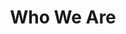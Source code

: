 ---
layout: people
title: Who We Are
background: /assets/images/backgrounds/people_page.jpg
permalink: /people/
---
